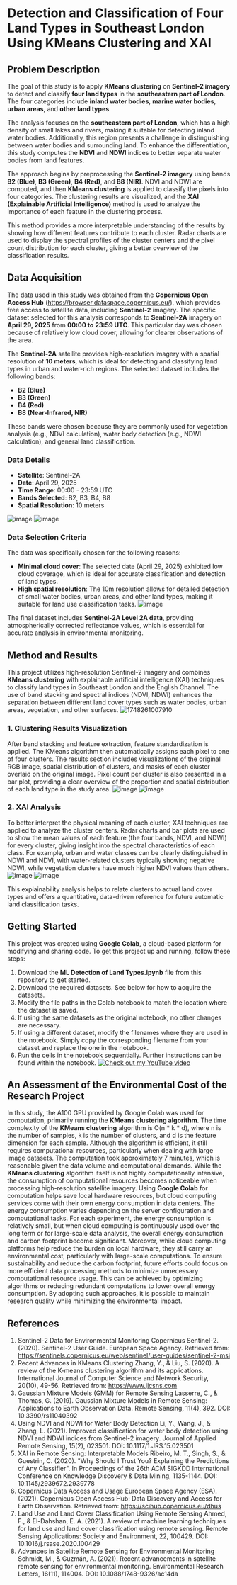 # Detection and Classification of Four Land Types in Southeast London Using KMeans Clustering and XAI

## Problem Description

The goal of this study is to apply **KMeans clustering** on **Sentinel-2 imagery** to detect and classify **four land types** in the **southeastern part of London**. The four categories include **inland water bodies**, **marine water bodies**, **urban areas**, and **other land types**. 

The analysis focuses on the **southeastern part of London**, which has a high density of small lakes and rivers, making it suitable for detecting inland water bodies. Additionally, this region presents a challenge in distinguishing between water bodies and surrounding land. To enhance the differentiation, this study computes the **NDVI** and **NDWI** indices to better separate water bodies from land features.

The approach begins by preprocessing the **Sentinel-2 imagery** using bands **B2 (Blue)**, **B3 (Green)**, **B4 (Red)**, and **B8 (NIR)**. NDVI and NDWI are computed, and then **KMeans clustering** is applied to classify the pixels into four categories. The clustering results are visualized, and the **XAI (Explainable Artificial Intelligence)** method is used to analyze the importance of each feature in the clustering process.

This method provides a more interpretable understanding of the results by showing how different features contribute to each cluster. Radar charts are used to display the spectral profiles of the cluster centers and the pixel count distribution for each cluster, giving a better overview of the classification results.

## Data Acquisition

The data used in this study was obtained from the **Copernicus Open Access Hub** (https://browser.dataspace.copernicus.eu/), which provides free access to satellite data, including **Sentinel-2** imagery. The specific dataset selected for this analysis corresponds to **Sentinel-2A** imagery on **April 29, 2025** from **00:00 to 23:59 UTC**. This particular day was chosen because of relatively low cloud cover, allowing for clearer observations of the area.

The **Sentinel-2A** satellite provides high-resolution imagery with a spatial resolution of **10 meters**, which is ideal for detecting and classifying land types in urban and water-rich regions. The selected dataset includes the following bands:

- **B2 (Blue)**
- **B3 (Green)**
- **B4 (Red)**
- **B8 (Near-Infrared, NIR)**

These bands were chosen because they are commonly used for vegetation analysis (e.g., NDVI calculation), water body detection (e.g., NDWI calculation), and general land classification.

### Data Details

- **Satellite**: Sentinel-2A
- **Date**: April 29, 2025
- **Time Range**: 00:00 - 23:59 UTC
- **Bands Selected**: B2, B3, B4, B8
- **Spatial Resolution**: 10 meters

![image](https://github.com/user-attachments/assets/01f9666e-517d-4053-a80e-8c95a92907b5)
![image](https://github.com/user-attachments/assets/bb52d327-ca33-4bb5-a3f0-5e1a60efacef)


### Data Selection Criteria

The data was specifically chosen for the following reasons:
- **Minimal cloud cover**: The selected date (April 29, 2025) exhibited low cloud coverage, which is ideal for accurate classification and detection of land types.
- **High spatial resolution**: The 10m resolution allows for detailed detection of small water bodies, urban areas, and other land types, making it suitable for land use classification tasks.
![image](https://github.com/user-attachments/assets/61927fc3-d1ab-4180-b4cb-238dad10f4fd)

The final dataset includes **Sentinel-2A Level 2A data**, providing atmospherically corrected reflectance values, which is essential for accurate analysis in environmental monitoring.

## Method and Results

This project utilizes high-resolution Sentinel-2 imagery and combines **KMeans clustering** with explainable artificial intelligence (XAI) techniques to classify land types in Southeast London and the English Channel. The use of band stacking and spectral indices (NDVI, NDWI) enhances the separation between different land cover types such as water bodies, urban areas, vegetation, and other surfaces.
![1748261007910](https://github.com/user-attachments/assets/d56fe60f-63c5-454e-8bfc-3c7fbb436faa)

### 1. Clustering Results Visualization

After band stacking and feature extraction, feature standardization is applied. The KMeans algorithm then automatically assigns each pixel to one of four clusters. The results section includes visualizations of the original RGB image, spatial distribution of clusters, and masks of each cluster overlaid on the original image. Pixel count per cluster is also presented in a bar plot, providing a clear overview of the proportion and spatial distribution of each land type in the study area.
![image](https://github.com/user-attachments/assets/007bc430-451f-42c8-9b55-126e0cf186b6)
![image](https://github.com/user-attachments/assets/deef2ade-0a57-4d79-aec5-e169baccffa6)

### 2. XAI Analysis

To better interpret the physical meaning of each cluster, XAI techniques are applied to analyze the cluster centers. Radar charts and bar plots are used to show the mean values of each feature (the four bands, NDVI, and NDWI) for every cluster, giving insight into the spectral characteristics of each class. For example, urban and water classes can be clearly distinguished in NDWI and NDVI, with water-related clusters typically showing negative NDWI, while vegetation clusters have much higher NDVI values than others.
![image](https://github.com/user-attachments/assets/40f9f2cc-d1e5-47f9-9b46-0b816d478ef8)
![image](https://github.com/user-attachments/assets/6a0cab8b-6af9-4609-9e94-bc64c59d26e6)

This explainability analysis helps to relate clusters to actual land cover types and offers a quantitative, data-driven reference for future automatic land classification tasks.

## Getting Started

This project was created using **Google Colab**, a cloud-based platform for modifying and sharing code. To get this project up and running, follow these steps:

1. Download the **ML Detection of Land Types.ipynb** file from this repository to get started.
2. Download the required datasets. See below for how to acquire the datasets.
3. Modify the file paths in the Colab notebook to match the location where the dataset is saved.
4. If using the same datasets as the original notebook, no other changes are necessary.
5. If using a different dataset, modify the filenames where they are used in the notebook. Simply copy the corresponding filename from your dataset and replace the one in the notebook.
6. Run the cells in the notebook sequentially. Further instructions can be found within the notebook.
[![Check out my YouTube video](https://img.youtube.com/vi/ytd1h5Hr31Q/0.jpg)](https://www.youtube.com/watch?v=ytd1h5Hr31Q)

## An Assessment of the Environmental Cost of the Research Project
In this study, the A100 GPU provided by Google Colab was used for computation, primarily running the **KMeans clustering algorithm**. The time complexity of the **KMeans clustering** algorithm is O(n * k * d), where n is the number of samples, k is the number of clusters, and d is the feature dimension for each sample. Although the algorithm is efficient, it still requires computational resources, particularly when dealing with large image datasets. The computation took approximately 7 minutes, which is reasonable given the data volume and computational demands.
While the **KMeans clustering** algorithm itself is not highly computationally intensive, the consumption of computational resources becomes noticeable when processing high-resolution satellite imagery. Using **Google Colab** for computation helps save local hardware resources, but cloud computing services come with their own energy consumption in data centers. The energy consumption varies depending on the server configuration and computational tasks. For each experiment, the energy consumption is relatively small, but when cloud computing is continuously used over the long term or for large-scale data analysis, the overall energy consumption and carbon footprint become significant.
Moreover, while cloud computing platforms help reduce the burden on local hardware, they still carry an environmental cost, particularly with large-scale computations. To ensure sustainability and reduce the carbon footprint, future efforts could focus on more efficient data processing methods to minimize unnecessary computational resource usage. This can be achieved by optimizing algorithms or reducing redundant computations to lower overall energy consumption. By adopting such approaches, it is possible to maintain research quality while minimizing the environmental impact.

## References
1. Sentinel-2 Data for Environmental Monitoring
Copernicus Sentinel-2. (2020). Sentinel-2 User Guide. European Space Agency.
Retrieved from: https://sentinels.copernicus.eu/web/sentinel/user-guides/sentinel-2-msi
2. Recent Advances in KMeans Clustering
Zhang, Y., & Liu, S. (2020). A review of the K-means clustering algorithm and its applications. International Journal of Computer Science and Network Security, 20(10), 49-56.
Retrieved from: https://www.ijcsns.com
3. Gaussian Mixture Models (GMM) for Remote Sensing
Lasserre, C., & Thomas, G. (2019). Gaussian Mixture Models in Remote Sensing: Applications to Earth Observation Data. Remote Sensing, 11(4), 392.
DOI: 10.3390/rs11040392
4. Using NDVI and NDWI for Water Body Detection
Li, Y., Wang, J., & Zhang, L. (2021). Improved classification for water body detection using NDVI and NDWI indices from Sentinel-2 imagery. Journal of Applied Remote Sensing, 15(2), 023501.
DOI: 10.1117/1.JRS.15.023501
5. XAI in Remote Sensing: Interpretable Models
Ribeiro, M. T., Singh, S., & Guestrin, C. (2020). "Why Should I Trust You? Explaining the Predictions of Any Classifier". In Proceedings of the 26th ACM SIGKDD International Conference on Knowledge Discovery & Data Mining, 1135-1144.
DOI: 10.1145/2939672.2939778
6. Copernicus Data Access and Usage
European Space Agency (ESA). (2021). Copernicus Open Access Hub: Data Discovery and Access for Earth Observation.
Retrieved from: https://scihub.copernicus.eu/dhus
7. Land Use and Land Cover Classification Using Remote Sensing
Ahmed, F., & El-Dahshan, E. A. (2021). A review of machine learning techniques for land use and land cover classification using remote sensing. Remote Sensing Applications: Society and Environment, 22, 100429.
DOI: 10.1016/j.rsase.2020.100429
8. Advances in Satellite Remote Sensing for Environmental Monitoring
Schmidt, M., & Guzmán, A. (2021). Recent advancements in satellite remote sensing for environmental monitoring. Environmental Research Letters, 16(11), 114004.
DOI: 10.1088/1748-9326/ac14da
